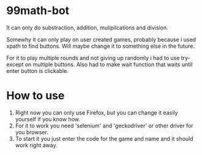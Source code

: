 # 99math-bot
It can only do substraction, addition, mulipilcations and division.

Somewhy it can only play on user created games, probably because i used xpath to find buttons.
Will maybe change it to something else in the future.

For it to play multiple rounds and not giving up randomly i had to use try-except on multiple buttons.
Also had to make wait function that waits until enter button is clickable.

# How to use
1. Right now you can only use Firefox, but you can change it easily yourself if you know how.
2. For it to work you need 'selenium' and 'geckodriver' or other driver for you browser.
3. To start it you just enter the code for the game and name and it should work right away.
